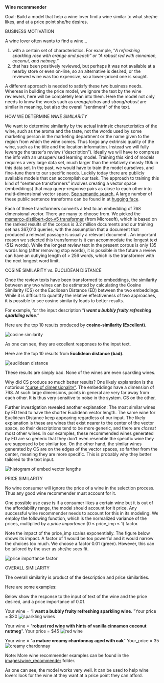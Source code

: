 
**Wine recommender**

Goal: Build a model that help a wine lover find a wine similar to what she/he likes, and at a price point she/he desires.

BUSINESS MOTIVATION

A wine lover often wants to find a wine…

1. with a certain set of characteristics. For example, “_A refreshing sparkling rose with orange and peach” or “A robust red with cinnamon, coconut, and netmeg.”_
2. that has been positively reviewed, but perhaps it was not available at a nearby store or even on-line, so an alternative is desired, or the reviewed wine was too expensive, so a lower-priced one is sought.

A different approach is needed to satisfy these two business needs. Whereas in building the price model, we ignore the text by the wine reviewers, here will be completely lean into them. Here the model not only needs to know the words such as _orange/citrus_ and _strong/robust_ are similar in meaning, but also the overall “sentiment” of the text.

HOW WE DETERMINE _WINE SIMILARITY_

We want to determine similarity by the actual intrinsic characteristics of the wine, such as the aroma and the taste, not the words used by some marketing person in the marketing department or the name given to the region from which the wine comes. Thus forgo any extrinsic quality of the wine, such as the title and the location information. Instead we will fully leverage the taster’s review (“description”). Ideally we will have to compress the info with an unsupervised learning model. Training this kind of models requires a very large data set, much larger than the relatively measly 110k in this data set. In the past, we would have to train the model ourselves, and fine-tune them to our specific needs. Luckily today there are publicly available models that can accomplish our task. The approach to training this kind of “sentence transformers” involves creating a vector space (embeddings) that map query-response pairs as close to each other into multi-dimensional vector space. [See semantic search.](<https://www.sbert.net/examples/applications/semantic-search/README.html>) A large number of these public sentence transforms can be found in at [hugging face](<https://huggingface.co/sentence-transformers>).

Each of these transformers converts a text to an embedding of 768 dimensional vector. There are many to choose from. We picked the [msmarco-distilbert-dot-v5 transformer](<https://github.com/microsoft/msmarco/blob/095515e8e28b756a62fcca7fcf1d8b3d9fbb96a9/Datasets.md>) (from Microsoft), which is based on the ranked results of the corpus is 3.2 million documents and our training set has 367,013 queries, with the assumption that a document that produced a relevant passage is usually a relevant document . An important reason we selected this transformer is it can accommodate the longest text (512 words). While the longest review text in the present corpus is only 135 words long (after removing stop words), it is possible in the future a review can have an outlying length of > 256 words, which is the transformer with the next longest word limit.

COSINE SIMILARITY vs. EUCLIDEAN DISTANCE

Once the review texts have been transformed to embeddings, the similarity between any two wines can be estimated by calculating the Cosine Similarity (CS) or the Euclidean Distance (ED) between the two embeddings. While it is difficult to quantify the relative effectiveness of two approaches, it is possible to see cosine similarity leads to better results.

For example, for the input description “**_I want a bubbly fruity refreshing sparkling wine_**_.”_

Here are the top 10 results produced by **cosine-similarity (Excellent)**.

![cosine similarity](./images/winerec_cosine_similarity.png)


As one can see, they are excellent responses to the input text.

Here are the top 10 results from **Euclidean distance (bad)**.

![euclidean distance](./images/winerec_euclidean_dist.png)

These results are simply bad. None of the wines are even sparkling wines.

Why did CS produce so much better results? One likely explanation is the notorious [“curse of dimensionality”](<https://datascience.stackexchange.com/questions/27726/when-to-use-cosine-simlarity-over-euclidean-similarity>). The embeddings have a dimension of 768. At such large dimensions, points in general are very far away from each other. It is thus very sensitive to noise in the system. CS on the other,

Further investigation revealed another explanation: The most similar wines by ED tend to have the shorter Euclidean vector length. The same wine for Euclidean Distance keep appearing regardless of our input. The likely explanation is these are wines that exist nearer to the center of the vector space, so their descriptions tend to be more generic, and there are _closest_ most other wines. In our examples, these recommended wines generated by ED are so generic that they don’t even resemble the specific wine they are supposed to be similar too. On the other hand, the similar wines generated by CS are on the edges of the vector spaces, so farther from the center, meaning they are more specific. This is probably why they better tailored to the text input.

![histogram of embed vector lengths](./images/winerec_hist_ed.png)


PRICE SIMILARITY

No wine consumer will ignore the price of a wine in the selection process. Thus any good wine recommender must account for it.

One possible use case is if a consumer likes a certain wine but it is out of the affordability range, the model should account for it price. Any successful wine recommender needs to account for this in its modeling. We employ the following function, which is the normalized variance of the prices, multiplied by a _price importance_ (0 ≤ price_imp ≤ 1) factor.

Note the impact of the price_imp scales exponentially. The figure below shows its impact. A factor of 1 would be too powerful and it would narrow the choices too much. We choose a factor 0.01 (green). However, this can be tailored by the user as she/he sees fit.

![price importance factor](./images/winerec_priceimp.png)

OVERALL SIMILARITY

The overall similarity is product of the description and price similarities.

Here are some examples:

Below show the response to the input of text of the wine and the price desired, and a price importance of 0.01.

Your wine = “**I want a bubbly fruity refreshing sparkling wine**. "Your price = $20
![sparkling wines](./images/winerec_ex_sparkling.png)



Your wine = "**robust red wine with hints of vanilla cinnamon coconut nutmeg**”.
Your price = $45
![red wine](./images/winerec_ex_red.png)


Your wine = "**a mature creamy chardonnay aged with oak**"
Your_price = 35
![creamy chardonnay](./images/winerec_ex_creamy.png)


Note: More wine recommender examples can be found in the [images/wine_recommender](./wine_libraries/images/wine_recommender) folder.

As one can see, the model works very well. It can be used to help wine lovers look for the wine at they want at a price point they can afford.
